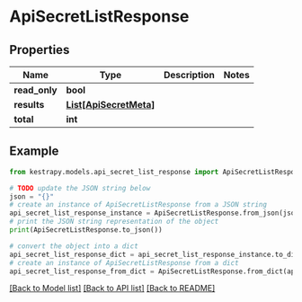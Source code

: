# ApiSecretListResponse


## Properties

Name | Type | Description | Notes
------------ | ------------- | ------------- | -------------
**read_only** | **bool** |  | 
**results** | [**List[ApiSecretMeta]**](ApiSecretMeta.md) |  | 
**total** | **int** |  | 

## Example

```python
from kestrapy.models.api_secret_list_response import ApiSecretListResponse

# TODO update the JSON string below
json = "{}"
# create an instance of ApiSecretListResponse from a JSON string
api_secret_list_response_instance = ApiSecretListResponse.from_json(json)
# print the JSON string representation of the object
print(ApiSecretListResponse.to_json())

# convert the object into a dict
api_secret_list_response_dict = api_secret_list_response_instance.to_dict()
# create an instance of ApiSecretListResponse from a dict
api_secret_list_response_from_dict = ApiSecretListResponse.from_dict(api_secret_list_response_dict)
```
[[Back to Model list]](../README.md#documentation-for-models) [[Back to API list]](../README.md#documentation-for-api-endpoints) [[Back to README]](../README.md)


